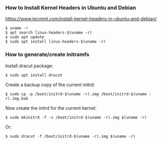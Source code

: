 ### How to Install Kernel Headers in Ubuntu and Debian
https://www.tecmint.com/install-kernel-headers-in-ubuntu-and-debian/

	$ uname -r
	$ apt search linux-headers-$(uname -r)
	$ sudo apt update
	$ sudo apt install linux-headers-$(uname -r)

### How to generate/create initramfs

Install dracut package:

	$ sudo apt install dracut

Create a backup copy of the current initrd:

	$ sudo cp -p /boot/initrd-$(uname -r).img /boot/initrd-$(uname -r).img.bak

Now create the initrd for the current kernel:

	$ sudo mkinitrd -f -v /boot/initrd-$(uname -r).img $(uname -r)

Or:

	$ sudo dracut -f /boot/initrd-$(uname -r).img $(uname -r)
